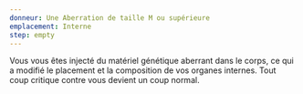 ```yaml
---
donneur: Une Aberration de taille M ou supérieure
emplacement: Interne
step: empty
---
```

Vous vous êtes injecté du matériel génétique aberrant dans le corps, ce qui a modifié le placement et la composition de vos organes internes. Tout coup critique contre vous devient un coup normal.